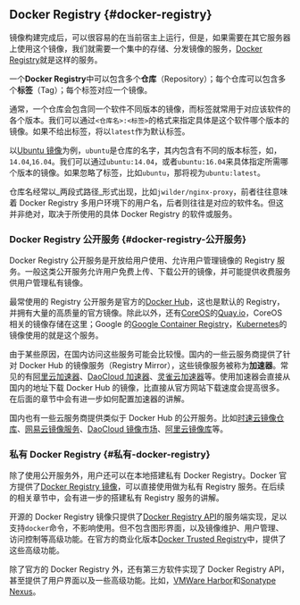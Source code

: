 ## Docker Registry {#docker-registry}

镜像构建完成后，可以很容易的在当前宿主上运行，但是，如果需要在其它服务器上使用这个镜像，我们就需要一个集中的存储、分发镜像的服务，[Docker Registry](https://docs.docker.com/registry/)就是这样的服务。

一个**Docker Registry**中可以包含多个**仓库**（Repository）；每个仓库可以包含多个**标签**（Tag）；每个标签对应一个镜像。

通常，一个仓库会包含同一个软件不同版本的镜像，而标签就常用于对应该软件的各个版本。我们可以通过`<仓库名>:<标签>`的格式来指定具体是这个软件哪个版本的镜像。如果不给出标签，将以`latest`作为默认标签。

以[Ubuntu 镜像](https://hub.docker.com/_/ubuntu/)为例，`ubuntu`是仓库的名字，其内包含有不同的版本标签，如，`14.04`,`16.04`。我们可以通过`ubuntu:14.04`，或者`ubuntu:16.04`来具体指定所需哪个版本的镜像。如果忽略了标签，比如`ubuntu`，那将视为`ubuntu:latest`。

仓库名经常以_两段式路径_形式出现，比如`jwilder/nginx-proxy`，前者往往意味着 Docker Registry 多用户环境下的用户名，后者则往往是对应的软件名。但这并非绝对，取决于所使用的具体 Docker Registry 的软件或服务。

### Docker Registry 公开服务 {#docker-registry-公开服务}

Docker Registry 公开服务是开放给用户使用、允许用户管理镜像的 Registry 服务。一般这类公开服务允许用户免费上传、下载公开的镜像，并可能提供收费服务供用户管理私有镜像。

最常使用的 Registry 公开服务是官方的[Docker Hub](https://hub.docker.com/)，这也是默认的 Registry，并拥有大量的高质量的官方镜像。除此以外，还有[CoreOS](https://coreos.com/)的[Quay.io](https://quay.io/repository/)，CoreOS 相关的镜像存储在这里；Google 的[Google Container Registry](https://cloud.google.com/container-registry/)，[Kubernetes](http://kubernetes.io/)的镜像使用的就是这个服务。

由于某些原因，在国内访问这些服务可能会比较慢。国内的一些云服务商提供了针对 Docker Hub 的镜像服务（Registry Mirror），这些镜像服务被称为**加速器**。常见的有[阿里云加速器](https://cr.console.aliyun.com/#/accelerator)、[DaoCloud 加速器](https://www.daocloud.io/mirror#accelerator-doc)、[灵雀云加速器](http://docs.alauda.cn/feature/accelerator.html)等。使用加速器会直接从国内的地址下载 Docker Hub 的镜像，比直接从官方网站下载速度会提高很多。在后面的章节中会有进一步如何配置加速器的讲解。

国内也有一些云服务商提供类似于 Docker Hub 的公开服务。比如[时速云镜像仓库](https://hub.tenxcloud.com/)、[网易云镜像服务](https://c.163.com/hub#/m/library/)、[DaoCloud 镜像市场](https://hub.daocloud.io/)、[阿里云镜像库](https://cr.console.aliyun.com/)等。

### 私有 Docker Registry {#私有-docker-registry}

除了使用公开服务外，用户还可以在本地搭建私有 Docker Registry。Docker 官方提供了[Docker Registry 镜像](https://hub.docker.com/_/registry/)，可以直接使用做为私有 Registry 服务。在后续的相关章节中，会有进一步的搭建私有 Registry 服务的讲解。

开源的 Docker Registry 镜像只提供了[Docker Registry API](https://docs.docker.com/registry/spec/api/)的服务端实现，足以支持`docker`命令，不影响使用。但不包含图形界面，以及镜像维护、用户管理、访问控制等高级功能。在官方的商业化版本[Docker Trusted Registry](https://docs.docker.com/datacenter/dtr/2.0/)中，提供了这些高级功能。

除了官方的 Docker Registry 外，还有第三方软件实现了 Docker Registry API，甚至提供了用户界面以及一些高级功能。比如，[VMWare Harbor](http://vmware.github.io/harbor/index_cn.html)和[Sonatype Nexus](https://www.sonatype.com/docker)。

